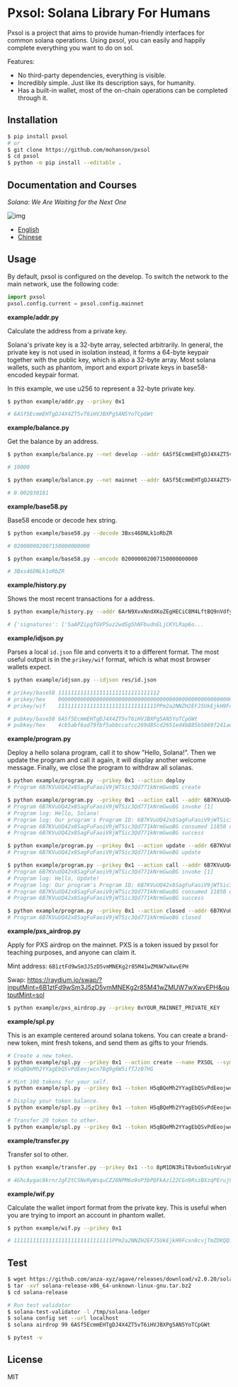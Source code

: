 # Pxsol: Solana Library For Humans

Pxsol is a project that aims to provide human-friendly interfaces for common solana operations. Using pxsol, you can easily and happily complete everything you want to do on sol.

Features:

- No third-party dependencies, everything is visible.
- Incredibly simple. Just like its description says, for humanity.
- Has a built-in wallet, most of the on-chain operations can be completed through it.

## Installation

```sh
$ pip install pxsol
# or
$ git clone https://github.com/mohanson/pxsol
$ cd pxsol
$ python -m pip install --editable .
```

## Documentation and Courses

*Solana: We Are Waiting for the Next One*

![img](./doc/img/cover.jpg)

- [English](https://github.com/mohanson/pxsol/tree/master/doc)
- [Chinese](http://accu.cc/content/solana/foreword/)

## Usage

By default, pxsol is configured on the develop. To switch the network to the main network, use the following code:

```py
import pxsol
pxsol.config.current = pxsol.config.mainnet
```

**example/addr.py**

Calculate the address from a private key.

Solana's private key is a 32-byte array, selected arbitrarily. In general, the private key is not used in isolation instead, it forms a 64-byte keypair together with the public key, which is also a 32-byte array. Most solana wallets, such as phantom, import and export private keys in base58-encoded keypair format.

In this example, we use u256 to represent a 32-byte private key.

```sh
$ python example/addr.py --prikey 0x1

# 6ASf5EcmmEHTgDJ4X4ZT5vT6iHVJBXPg5AN5YoTCpGWt
```

**example/balance.py**

Get the balance by an address.

```sh
$ python example/balance.py --net develop --addr 6ASf5EcmmEHTgDJ4X4ZT5vT6iHVJBXPg5AN5YoTCpGWt

# 10000

$ python example/balance.py --net mainnet --addr 6ASf5EcmmEHTgDJ4X4ZT5vT6iHVJBXPg5AN5YoTCpGWt

# 0.002030181
```

**example/base58.py**

Base58 encode or decode hex string.

```sh
$ python example/base58.py --decode 3Bxs46DNLk1oRbZR

# 020000002007150000000000

$ python example/base58.py --encode 020000002007150000000000

# 3Bxs46DNLk1oRbZR
```

**example/history.py**

Shows the most recent transactions for a address.

```sh
$ python example/history.py --addr 6ArN9XvxNndXKoZEgHECiC8M4LftBQ9nVdfyrC5tsii6 --limit 1

# {'signatures': ['5aAPZipgfGVPSuz2wdSg5hNFbudnELjCKYLRap6o...
```

**example/idjson.py**

Parses a local `id.json` file and converts it to a different format. The most useful output is in the `prikey/wif` format, which is what most browser wallets expect.

```sh
$ python example/idjson.py --idjson res/id.json

# prikey/base58 11111111111111111111111111111112
# prikey/hex    0000000000000000000000000000000000000000000000000000000000000001
# prikey/wif    1111111111111111111111111111111PPm2a2NNZH2EFJ5UkEjkH9Fcxn8cvjTmZDKQQisyLDmA

# pubkey/base58 6ASf5EcmmEHTgDJ4X4ZT5vT6iHVJBXPg5AN5YoTCpGWt
# pubkey/hex    4cb5abf6ad79fbf5abbccafcc269d85cd2651ed4b885b5869f241aedf0a5ba29
```

**example/program.py**

Deploy a hello solana program, call it to show "Hello, Solana!". Then we update the program and call it again, it will display another welcome message. Finally, we close the program to withdraw all solanas.

```sh
$ python example/program.py --prikey 0x1 --action deploy
# Program 6B7KVuUQ42x8SagFuFaoiV9jWTSic3Qd771kNrmGwoBG create

$ python example/program.py --prikey 0x1 --action call --addr 6B7KVuUQ42x8SagFuFaoiV9jWTSic3Qd771kNrmGwoBG
# Program 6B7KVuUQ42x8SagFuFaoiV9jWTSic3Qd771kNrmGwoBG invoke [1]
# Program log: Hello, Solana!
# Program log: Our program's Program ID: 6B7KVuUQ42x8SagFuFaoiV9jWTSic3Qd771kNrmGwoBG
# Program 6B7KVuUQ42x8SagFuFaoiV9jWTSic3Qd771kNrmGwoBG consumed 11850 of 200000 compute units
# Program 6B7KVuUQ42x8SagFuFaoiV9jWTSic3Qd771kNrmGwoBG success

$ python example/program.py --prikey 0x1 --action update --addr 6B7KVuUQ42x8SagFuFaoiV9jWTSic3Qd771kNrmGwoBG
# Program 6B7KVuUQ42x8SagFuFaoiV9jWTSic3Qd771kNrmGwoBG update

$ python example/program.py --prikey 0x1 --action call --addr 6B7KVuUQ42x8SagFuFaoiV9jWTSic3Qd771kNrmGwoBG
# Program 6B7KVuUQ42x8SagFuFaoiV9jWTSic3Qd771kNrmGwoBG invoke [1]
# Program log: Hello, Update!
# Program log: Our program's Program ID: 6B7KVuUQ42x8SagFuFaoiV9jWTSic3Qd771kNrmGwoBG
# Program 6B7KVuUQ42x8SagFuFaoiV9jWTSic3Qd771kNrmGwoBG consumed 11850 of 200000 compute units
# Program 6B7KVuUQ42x8SagFuFaoiV9jWTSic3Qd771kNrmGwoBG success

$ python example/program.py --prikey 0x1 --action closed --addr 6B7KVuUQ42x8SagFuFaoiV9jWTSic3Qd771kNrmGwoBG
# Program 6B7KVuUQ42x8SagFuFaoiV9jWTSic3Qd771kNrmGwoBG closed
```

**example/pxs_airdrop.py**

Apply for PXS airdrop on the mainnet. PXS is a token issued by pxsol for teaching purposes, and anyone can claim it.

Mint address: `6B1ztFd9wSm3J5zD5vmMNEKg2r85M41wZMUW7wXwvEPH`

Swap: <https://raydium.io/swap/?inputMint=6B1ztFd9wSm3J5zD5vmMNEKg2r85M41wZMUW7wXwvEPH&outputMint=sol>

```sh
$ python example/pxs_airdrop.py --prikey 0xYOUR_MAINNET_PRIVATE_KEY
```

**example/spl.py**

This is an example centered around solana tokens. You can create a brand-new token, mint fresh tokens, and send them as gifts to your friends.

```sh
# Create a new token.
$ python example/spl.py --prikey 0x1 --action create --name PXSOL --symbol PXS --uri https://raw.githubusercontent.com/mohanson/pxsol/refs/heads/master/res/pxs.json
# H5qBQeMh2YYagEbQSvPdEeojwcn7Bg9g6W5ifTJzB7HG

# Mint 100 tokens for your self.
$ python example/spl.py --prikey 0x1 --token H5qBQeMh2YYagEbQSvPdEeojwcn7Bg9g6W5ifTJzB7HG --action mint --amount 100

# Display your token balance.
$ python example/spl.py --prikey 0x1 --token H5qBQeMh2YYagEbQSvPdEeojwcn7Bg9g6W5ifTJzB7HG --action balance

# Transfer 20 token to other.
$ python example/spl.py --prikey 0x1 --token H5qBQeMh2YYagEbQSvPdEeojwcn7Bg9g6W5ifTJzB7HG --action transfer --to 8pM1DN3RiT8vbom5u1sNryaNT1nyL8CTTW3b5PwWXRBH --amount 20
```

**example/transfer.py**

Transfer sol to other.

```sh
$ python example/transfer.py --prikey 0x1 --to 8pM1DN3RiT8vbom5u1sNryaNT1nyL8CTTW3b5PwWXRBH --value 0.05

# 4GhcAygac8krnrJgF2tCSNxRyWsquCZ26NPM6o9oP3bPQFkAzi22CGn9RszBXzqPErujVxwzenTHoTMHuiZm98Wu
```

**example/wif.py**

Calculate the wallet import format from the private key. This is useful when you are trying to import an account in phantom wallet.

```sh
$ python example/wif.py --prikey 0x1

# 1111111111111111111111111111111PPm2a2NNZH2EFJ5UkEjkH9Fcxn8cvjTmZDKQQisyLDmA
```

## Test

```sh
$ wget https://github.com/anza-xyz/agave/releases/download/v2.0.20/solana-release-x86_64-unknown-linux-gnu.tar.bz2
$ tar -xvf solana-release-x86_64-unknown-linux-gnu.tar.bz2
$ cd solana-release

# Run test validator
$ solana-test-validator -l /tmp/solana-ledger
$ solana config set --url localhost
$ solana airdrop 99 6ASf5EcmmEHTgDJ4X4ZT5vT6iHVJBXPg5AN5YoTCpGWt

$ pytest -v
```

## License

MIT
